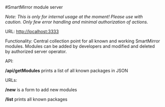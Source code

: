 ﻿#SmartMirror module server

*Note: This is only for internal usage at the moment! Please use with caution. Only few error handling and minimal authorization of actions.*

URL: [http://localhost:3333](http://localhost:3333 "")

Functionality: Central collection point for all known and working SmartMirror modules. Modules can be added by developers and modified and deleted by authorized server operator.

API:  

**/api/getModules** prints a list of all known packages in JSON

URLs: 

**/new** is a form to add new modules

**/list** prints all known packages
